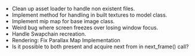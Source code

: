 - Clean up asset loader to handle non existent files.
- Implement method for handling in built textures to model class.
- Implement mip map for base image class.
- Weird bug where screen freezes over losing window focus.
- Handle Swapchain recreation.
- Rendering: Fix Parallax Map Implementation
- Is it possible to both present and acquire next from in next_frame() call?